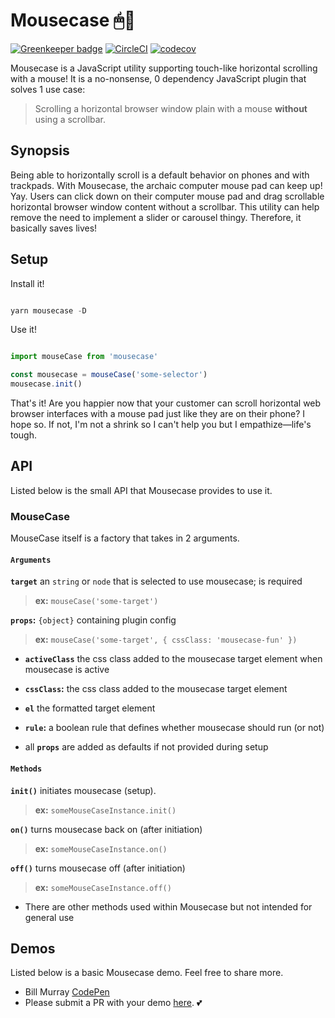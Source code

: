 # Mousecase 🖱💼

[![Greenkeeper badge](https://badges.greenkeeper.io/yowainwright/mousecase.svg)](https://greenkeeper.io/)
[![CircleCI](https://circleci.com/gh/yowainwright/mousecase.svg?style=svg)](https://circleci.com/gh/yowainwright/mousecase)
[![codecov](https://codecov.io/gh/yowainwright/generate-clean-number/branch/master/graph/badge.svg)](https://codecov.io/gh/yowainwright/mousecase)

Mousecase is a JavaScript utility supporting touch-like horizontal scrolling with a mouse!
It is a no-nonsense, 0 dependency JavaScript plugin that solves 1 use case:

> Scrolling a horizontal browser window plain with a mouse **without** using a scrollbar.

## Synopsis

Being able to horizontally scroll is a default behavior on phones and with trackpads. With Mousecase, the archaic computer mouse pad can keep up! Yay. Users can click down on their computer mouse pad and drag scrollable horizontal browser window content without a scrollbar. This utility can help remove the need to implement a slider or carousel thingy. Therefore, it basically saves lives!

## Setup

Install it!

```javascript

yarn mousecase -D

```

Use it!

```javascript

import mouseCase from 'mousecase'

const mousecase = mouseCase('some-selector')
mousecase.init()

```

That's it! Are you happier now that your customer can scroll horizontal web browser interfaces with a mouse pad just like they are on their phone? I hope so. If not, I'm not a shrink so I can't help you but I empathize—life's tough.

## API

Listed below is the small API that Mousecase provides to use it.

### MouseCase

MouseCase itself is a factory that takes in 2 arguments.

#### `Arguments`

**`target`** an `string` or `node` that is selected to use mousecase; is required
> **ex:** `mouseCase('some-target')`

**`props`:** `{object}` containing plugin config
> **ex:** `mouseCase('some-target', { cssClass: 'mousecase-fun' })`

- **`activeClass`** the css class added to the mousecase target element when mousecase is active
- **`cssClass`:** the css class added to the mousecase target element
- **`el`** the formatted target element
- **`rule`:** a boolean rule that defines whether mousecase should run (or not)

- all **`props`** are added as defaults if not provided during setup

#### `Methods`

**`init()`** initiates mousecase (setup).
> **ex:** `someMouseCaseInstance.init()`

**`on()`** turns mousecase back on (after initiation)
> **ex:** `someMouseCaseInstance.on()`

**`off()`** turns mousecase off (after initiation)
> **ex:** `someMouseCaseInstance.off()`

- There are other methods used within Mousecase but not intended for general use

## Demos

Listed below is a basic Mousecase demo. Feel free to share more.

- Bill Murray [CodePen](https://codepen.io/yowainwright/pen/d2fa41088f4d40dd9dd55fa72d60441f)
- Please submit a PR with your demo [here](/pulls). 💕
